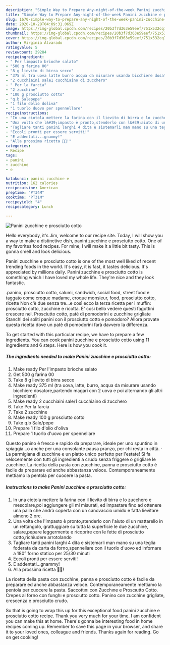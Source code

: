 ```yaml
---
description: "Simple Way to Prepare Any-night-of-the-week Panini zucchine e prosciutto cotto"
title: "Simple Way to Prepare Any-night-of-the-week Panini zucchine e prosciutto cotto"
slug: 1670-simple-way-to-prepare-any-night-of-the-week-panini-zucchine-e-prosciutto-cotto
date: 2020-10-28T04:09:31.069Z
image: https://img-global.cpcdn.com/recipes/20b3f7d363e59eef/751x532cq70/panini-zucchine-e-prosciutto-cotto-recipe-main-photo.jpg
thumbnail: https://img-global.cpcdn.com/recipes/20b3f7d363e59eef/751x532cq70/panini-zucchine-e-prosciutto-cotto-recipe-main-photo.jpg
cover: https://img-global.cpcdn.com/recipes/20b3f7d363e59eef/751x532cq70/panini-zucchine-e-prosciutto-cotto-recipe-main-photo.jpg
author: Virginia Alvarado
ratingvalue: 5
reviewcount: 29284
recipeingredient:
- " Per limpasto brioche salato"
- "500 g farina 00"
- "8 g lievito di birra secco"
- "375 ml tra uova latte burro acqua da misurare usando bicchiere dosatorepartendo magari con 2 uova e poi alternando gli altri ingredienti"
- "2 cucchiaini sale1 cucchiaino di zucchero"
- " Per la farcia"
- "2 zucchine"
- "100 g prosciutto cotto"
- "q.b Salepepe"
- "1 filo dolio doliva"
- "1 tuorlo duovo per spennellare"
recipeinstructions:
- "In una ciotola mettere la farina con il lievito di birra e lo zucchero e mescolare,poi aggiungere gli ml misurati, ed impastare fino ad ottenere una palla che andrà coperta con un canovaccio umido e fatta lievitare almeno 2 ore."
- "Una volta che l&#39;impasto è pronto,stenderlo con l&#39;aiuto di un mattarello in un rettangolo, grattuggiare su tutta la superficie le due zucchine, salare,pepare leggermente e ricoprire con le fette di prosciutto cotto,richiudere arrotolando"
- "Tagliare tanti panini larghi 4 dita e sistemarli man mano su una teglia foderata da carta da forno,spennellare con il tuorlo d&#39;uovo ed infornare a 180° forno statico per 25/30 minuti"
- "Eccoli pronti per essere serviti!"
- "E addentati...gnammy!"
- "Alla prossima ricetta 👩‍🍳!"
categories:
- Recipe
tags:
- panini
- zucchine
- e

katakunci: panini zucchine e 
nutrition: 162 calories
recipecuisine: American
preptime: "PT34M"
cooktime: "PT31M"
recipeyield: "4"
recipecategory: Lunch

---
```



![Panini zucchine e prosciutto cotto](https://img-global.cpcdn.com/recipes/20b3f7d363e59eef/751x532cq70/panini-zucchine-e-prosciutto-cotto-recipe-main-photo.jpg)

Hello everybody, it's Jim, welcome to our recipe site. Today, I will show you a way to make a distinctive dish, panini zucchine e prosciutto cotto. One of my favorites food recipes. For mine, I will make it a little bit tasty. This is gonna smell and look delicious.

Panini zucchine e prosciutto cotto is one of the most well liked of recent trending foods in the world. It's easy, it is fast, it tastes delicious. It's appreciated by millions daily. Panini zucchine e prosciutto cotto is something which I have loved my whole life. They're nice and they look fantastic.

.panino, prosciutto cotto, salumi, sandwich, social food, street food e taggato come croque madame, croque monsieur, food, prosciutto cotto, ricette Non c&#39;è due senza tre…e così ecco la terza ricetta per i muffin: prosciutto cotto, zucchine e ricotta. E&#39; così bello vedere questi fagottini crescere nel. Prosciutto cotto, patè di pomodorini e zucchine grigliate Stanchi dei soliti panini con il prosciutto cotto e pomodoro? Allora provate questa ricetta dove un patè di pomodorini farà davvero la differenza.


To get started with this particular recipe, we have to prepare a few ingredients. You can cook panini zucchine e prosciutto cotto using 11 ingredients and 6 steps. Here is how you cook it.

<!--inarticleads1-->

##### The ingredients needed to make Panini zucchine e prosciutto cotto:

1. Make ready  Per l&#39;impasto brioche salato
1. Get 500 g farina 00
1. Take 8 g lievito di birra secco
1. Make ready 375 ml (tra uova, latte, burro, acqua da misurare usando bicchiere dosatore,partendo magari con 2 uova e poi alternando gli altri ingredienti)
1. Make ready 2 cucchiaini sale/1 cucchiaino di zucchero
1. Take  Per la farcia
1. Take 2 zucchine
1. Make ready 100 g prosciutto cotto
1. Take q.b Sale/pepe
1. Prepare 1 filo d&#39;olio d&#39;oliva
1. Prepare 1 tuorlo d&#39;uovo per spennellare


Questo panino è fresco e rapido da preparare, ideale per uno spuntino in spiaggia…o anche per una consolante pausa pranzo, per chi resta in città. · La parmigiana di zucchine e un piatto unico perfetto per l&#39;estate! Si fa velocemente con tutti gli ingredienti a crudo senza friggere o grigliare le zucchine. La ricetta della pasta con zucchine, panna e prosciutto cotto è facile da preparare ed anche abbastanza veloce. Contemporaneamente mettiamo la pentola per cuocere la pasta. 

<!--inarticleads2-->

##### Instructions to make Panini zucchine e prosciutto cotto:

1. In una ciotola mettere la farina con il lievito di birra e lo zucchero e mescolare,poi aggiungere gli ml misurati, ed impastare fino ad ottenere una palla che andrà coperta con un canovaccio umido e fatta lievitare almeno 2 ore.
1. Una volta che l&#39;impasto è pronto,stenderlo con l&#39;aiuto di un mattarello in un rettangolo, grattuggiare su tutta la superficie le due zucchine, salare,pepare leggermente e ricoprire con le fette di prosciutto cotto,richiudere arrotolando
1. Tagliare tanti panini larghi 4 dita e sistemarli man mano su una teglia foderata da carta da forno,spennellare con il tuorlo d&#39;uovo ed infornare a 180° forno statico per 25/30 minuti
1. Eccoli pronti per essere serviti!
1. E addentati...gnammy!
1. Alla prossima ricetta 👩‍🍳!


La ricetta della pasta con zucchine, panna e prosciutto cotto è facile da preparare ed anche abbastanza veloce. Contemporaneamente mettiamo la pentola per cuocere la pasta. Saccottını con Zucchıne e Proscıutto Cotto. Crepes al forno con funghı e proscıutto cotto. Panino con zucchine grigliate, crescenza e prosciutto crudo. 

So that is going to wrap this up for this exceptional food panini zucchine e prosciutto cotto recipe. Thank you very much for your time. I am confident you can make this at home. There's gonna be interesting food in home recipes coming up. Remember to save this page in your browser, and share it to your loved ones, colleague and friends. Thanks again for reading. Go on get cooking!
